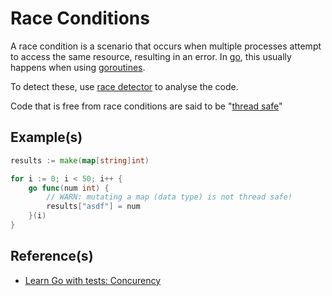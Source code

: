 # Race Conditions

A race condition is a scenario that occurs when multiple processes attempt to
access the same resource, resulting in an error. In [go](go-language.md), this
usually happens when using [goroutines](goroutines.md).

To detect these, use [race detector]() to analyse the code.

Code that is free from race conditions are said to be "[thread safe](thread-safe.md)"


## Example(s)

```go
results := make(map[string]int)

for i := 0; i < 50; i++ {
    go func(num int) {
        // WARN: mutating a map (data type) is not thread safe!
        results["asdf"] = num
    }(i)
}
```


## Reference(s)

- [Learn Go with tests: Concurency]()
